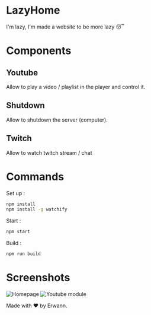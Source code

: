 # LazyHome
I'm lazy, I'm made a website to be more lazy :sleeping:

# Components
## Youtube
Allow to play a video / playlist in the player and control it.
## Shutdown
Allow to shutdown the server (computer). 
## Twitch
Allow to watch twitch stream / chat

# Commands
Set up : 
```bash
npm install
npm install -g watchify
```
Start : 
```bash
npm start
```
Build : 
```bash
npm run build
```

# Screenshots
![Homepage](https://i.gyazo.com/df0e6282ebc75f2d3bba7c5b78689019.png)
![Youtube module](https://i.gyazo.com/dc4a6cecd603138ae53168b3fa3a7b23.png)

Made with :heart: by Erwann.
